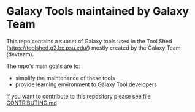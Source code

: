 # Galaxy Tools maintained by Galaxy Team

This repo contains a subset of Galaxy tools used in the Tool Shed 
(https://toolshed.g2.bx.psu.edu/) mostly created by the Galaxy Team (devteam).

The repo's main goals are to:

  * simplify the maintenance of these tools
  * provide learning environment to Galaxy Tool developers

If you want to contribute to this repository please see file [CONTRIBUTING.md](CONTRIBUTING.md)
